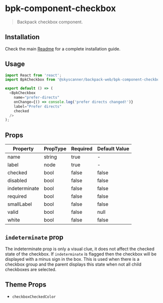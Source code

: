 # bpk-component-checkbox

> Backpack checkbox component.

## Installation

Check the main [Readme](https://github.com/skyscanner/backpack#usage) for a complete installation guide.

## Usage

```js
import React from 'react';
import BpkCheckbox from '@skyscanner/backpack-web/bpk-component-checkbox';

export default () => (
  <BpkCheckbox
    name="prefer-directs"
    onChange={() => console.log('prefer directs changed!')}
    label="Prefer directs"
    checked
  />
);
```

## Props

| Property      | PropType | Required | Default Value |
| ------------- | -------- | -------- | ------------- |
| name          | string   | true     | -             |
| label         | node     | true     | -             |
| checked       | bool     | false    | false         |
| disabled      | bool     | false    | false         |
| indeterminate | bool     | false    | false         |
| required      | bool     | false    | false         |
| smallLabel    | bool     | false    | false         |
| valid         | bool     | false    | null          |
| white         | bool     | false    | false         |

## `indeterminate` prop

The indeterminate prop is only a visual clue, it does not affect the checked state of the checkbox. If `indeterminate` is flagged then the checkbox will be displayed with a minus sign in the box.  This is used when there is a checkbox group and the parent displays this state when not all child checkboxes are selected.

## Theme Props

+ `checkboxCheckedColor`
